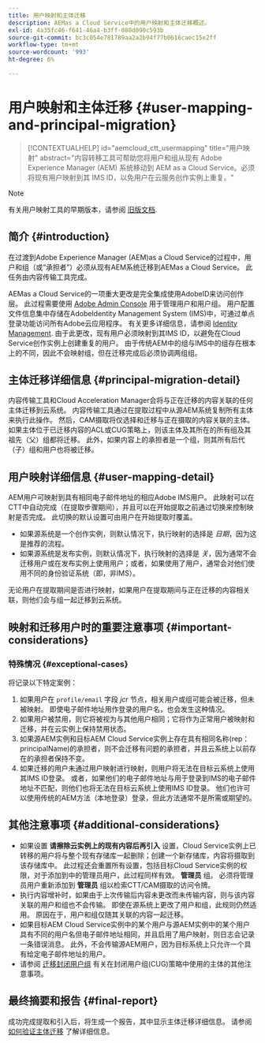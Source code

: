 ```yaml
---
title: 用户映射和主体迁移
description: AEMas a Cloud Service中的用户映射和主体迁移概述。
exl-id: 4a35fc46-f641-46a4-b3ff-080d090c593b
source-git-commit: bc3c054e781789aa2a2b94f77b0616caec15e2ff
workflow-type: tm+mt
source-wordcount: '993'
ht-degree: 6%

---
```


# 用户映射和主体迁移 {#user-mapping-and-principal-migration}

>[!CONTEXTUALHELP]
>id="aemcloud_ctt_usermapping"
>title="用户映射"
>abstract="内容转移工具可帮助您将用户和组从现有 Adobe Experience Manager (AEM) 系统移动到 AEM as a Cloud Service。必须将现有用户映射到其 IMS ID，以免用户在云服务创作实例上重复。"

>[!NOTE]
>有关用户映射工具的早期版本，请参阅 [旧版文档](/help/journey-migration/content-transfer-tool/user-mapping-tool-legacy/considerations-user-mapping-tool-legacy.md).

## 简介 {#introduction}

在过渡到Adobe Experience Manager (AEM)as a Cloud Service的过程中，用户和组（或“承担者”）必须从现有AEM系统迁移到AEMas a Cloud Service。 此任务由内容传输工具完成。

AEMas a Cloud Service的一项重大更改是完全集成使用AdobeID来访问创作层。 此过程需要使用 [Adobe Admin Console](https://helpx.adobe.com/cn/enterprise/using/admin-console.html) 用于管理用户和用户组。 用户配置文件信息集中存储在AdobeIdentity Management System (IMS)中，可通过单点登录功能访问所有Adobe云应用程序。 有关更多详细信息，请参阅 [Identity Management](https://experienceleague.adobe.com/docs/experience-manager-cloud-service/content/overview/what-is-new-and-different.html#identity-management). 由于此更改，现有用户必须映射到其IMS ID，以避免在Cloud Service创作实例上创建重复的用户。 由于传统AEM中的组与IMS中的组存在根本上的不同，因此不会映射组，但在迁移完成后必须协调两组组。

## 主体迁移详细信息 {#principal-migration-detail}

内容传输工具和Cloud Acceleration Manager会将与正在迁移的内容关联的任何主体迁移到云系统。  内容传输工具通过在提取过程中从源AEM系统复制所有主体来执行此操作。  然后，CAM摄取将仅选择和迁移与正在摄取的内容关联的主体。 如果主体位于已迁移内容的ACL或CUG策略上，则该主体及其所在的所有组及其祖先（父）组都将迁移。 此外，如果内容上的承担者是一个组，则其所有后代（子）组和用户也将被迁移。

## 用户映射详细信息 {#user-mapping-detail}

AEM用户可映射到具有相同电子邮件地址的相应Adobe IMS用户。  此映射可以在CTT中自动完成（在提取步骤期间），并且可以在开始提取之前通过切换来控制映射是否完成。 此切换的默认设置可由用户在开始提取时覆盖。

* 如果源系统是一个创作实例，则默认情况下，执行映射的选择是 _日期_，因为这是推荐的流程。
* 如果源系统是发布实例，则默认情况下，执行映射的选择是 _关_，因为通常不会迁移用户或在发布实例上使用用户；或者，如果使用了用户，通常会对他们使用不同的身份验证系统（即，非IMS）。

无论用户在提取期间是否进行映射，如果用户在提取期间与正在迁移的内容相关联，则他们会与组一起迁移到云系统。

## 映射和迁移用户时的重要注意事项 {#important-considerations}

### 特殊情况 {#exceptional-cases}

将记录以下特定案例：

1. 如果用户在 `profile/email` 字段 *jcr* 节点，相关用户或组可能会被迁移，但未被映射。 即使电子邮件地址用作登录的用户名，也会发生这种情况。
2. 如果用户被禁用，则它将被视为与其他用户相同；它将作为正常用户被映射和迁移，并在云实例上保持禁用状态。
3. 如果源AEM实例和目标AEM Cloud Service实例上存在具有相同名称(rep：principalName)的承担者，则不会迁移有问题的承担者，并且云系统上以前存在的承担者保持不变。
4. 如果迁移的用户未通过用户映射进行映射，则用户将无法在目标云系统上使用其IMS ID登录。 或者，如果他们的电子邮件地址与用于登录到IMS的电子邮件地址不匹配，则他们也将无法在目标云系统上使用IMS ID登录。 他们也许可以使用传统的AEM方法（本地登录）登录，但此方法通常不是所需或期望的。

## 其他注意事项 {#additional-considerations}

* 如果设置 **请擦除云实例上的现有内容后再引入** 设置，Cloud Service实例上已转移的用户将与整个现有存储库一起删除；创建一个新存储库，内容将摄取到该存储库中。 此过程还会重置所有设置，包括目标Cloud Service实例的权限，对于添加到中的管理员用户，此过程同样有效。 **管理员** 组。 必须将管理员用户重新添加到 **管理员** 组以检索CTT/CAM摄取的访问令牌。
* 执行内容增补时，如果由于上次传输后内容未更改而未传输内容，则与该内容关联的用户和组也不会传输。 即使在源系统上更改了用户和组，此规则仍然适用。 原因在于，用户和组仅随其关联的内容一起迁移。
* 如果目标AEM Cloud Service实例中的某个用户与源AEM实例中的某个用户具有不同的用户名但电子邮件地址相同，并且启用了用户映射，则日志会记录一条错误消息。 此外，不会传输源AEM用户，因为目标系统上只允许一个具有给定电子邮件地址的用户。
* 请参阅 [迁移封闭用户组](/help/journey-migration/content-transfer-tool/using-content-transfer-tool/closed-user-groups-migration.md) 有关在封闭用户组(CUG)策略中使用的主体的其他注意事项。

## 最终摘要和报告 {#final-report}

成功完成提取和引入后，将生成一个报告，其中显示主体迁移详细信息。 请参阅 [如何验证主体迁移](/help/journey-migration/content-transfer-tool/using-content-transfer-tool/validating-content-transfers.md#how-to-validate-principal-migration) 了解详细信息。
